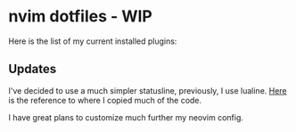 # nvim dotfiles - WIP

Here is the list of my current installed plugins:


## Updates

I've decided to use a much simpler statusline, previously, I use lualine.
[Here](https://elianiva.my.id/posts/neovim-lua-statusline/) is the reference to where I copied much of the code.


I have great plans to customize much further my neovim config.


